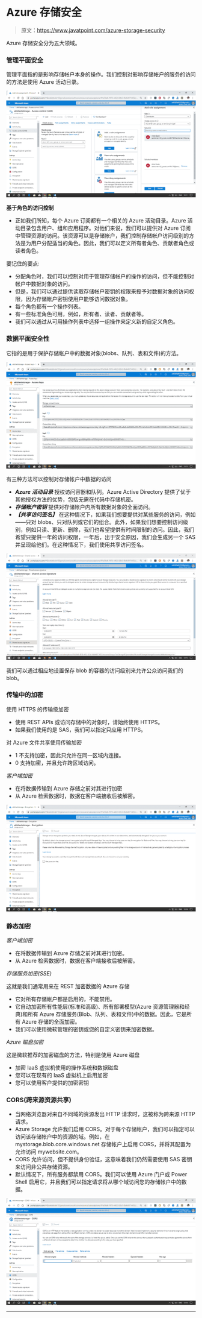 # Azure 存储安全

> 原文：<https://www.javatpoint.com/azure-storage-security>

Azure 存储安全分为五大领域。

### 管理平面安全

管理平面指的是影响存储帐户本身的操作。我们控制对影响存储帐户的服务的访问的方法是使用 Azure 活动目录。

![Azure Storage Security](img/e98591f51d5c442cb24325653d0f8342.png)

**基于角色的访问控制**

*   正如我们所知，每个 Azure 订阅都有一个相关的 Azure 活动目录。Azure 活动目录包含用户、组和应用程序。对他们来说，我们可以提供对 Azure 订阅中管理资源的访问。该资源可以是存储帐户，我们控制存储帐户访问级别的方法是为用户分配适当的角色。因此，我们可以定义所有者角色、贡献者角色或读者角色。

要记住的要点:

*   分配角色时，我们可以控制对用于管理存储帐户的操作的访问，但不能控制对帐户中数据对象的访问。
*   但是，我们可以通过提供读取存储帐户密钥的权限来授予对数据对象的访问权限，因为存储帐户密钥使用户能够访问数据对象。
*   每个角色都有一个操作列表。
*   有一些标准角色可用，例如，所有者、读者、贡献者等。
*   我们可以通过从可用操作列表中选择一组操作来定义新的自定义角色。

### 数据平面安全性

它指的是用于保护存储帐户中的数据对象(blobs、队列、表和文件)的方法。

![Azure Storage Security](img/5e921ea3b1a9cf3ecc13b8ab31781d3d.png)

有三种方法可以控制对存储帐户中数据的访问

*   ***Azure 活动目录*** 授权访问容器和队列。Azure Active Directory 提供了优于其他授权方法的优势，包括无需在代码中存储机密。
*   ***存储帐户密钥*** 提供对存储帐户内所有数据对象的全面访问。
*   ***【共享访问签名】*** 在这种情况下，如果我们想要提供对某些服务的访问，例如——只对 blobs、只对队列或它们的组合。此外，如果我们想要控制访问级别，例如只读、更新、删除，我们也希望提供有时间限制的访问。因此，我们希望只提供一年的访问权限，一年后，出于安全原因，我们会生成另一个 SAS 并呈现给他们。在这种情况下，我们使用共享访问签名。

![Azure Storage Security](img/c196334888bef75873e1f66e3c2096f4.png)

我们可以通过相应地设置保存 blob 的容器的访问级别来允许公众访问我们的 blob。

### 传输中的加密

使用 HTTPS 的传输级加密

*   使用 REST APIs 或访问存储中的对象时，请始终使用 HTTPS。
*   如果我们使用的是 SAS，我们可以指定只应用 HTTPS。

对 Azure 文件共享使用传输加密

*   1 不支持加密，因此只允许在同一区域内连接。
*   0 支持加密，并且允许跨区域访问。

*客户端加密*

*   在将数据传输到 Azure 存储之前对其进行加密
*   从 Azure 检索数据时，数据在客户端接收后被解密。

![Azure Storage Security](img/5436788a63e32e2a15a59e0e5a99a0d4.png)

### 静态加密

*客户端加密*

*   在将数据传输到 Azure 存储之前对其进行加密。
*   从 Azure 检索数据时，数据在客户端接收后被解密。

*存储服务加密(SSE)*

这就是我们通常用来在 REST 加密数据的 Azure 存储

*   它对所有存储帐户都是启用的，不能禁用。
*   它自动加密所有性能层(标准和高级)、所有部署模型(Azure 资源管理器和经典)和所有 Azure 存储服务(Blob、队列、表和文件)中的数据。因此，它是所有 Azure 存储的全面加密。
*   我们可以使用微软管理的密钥或您的自定义密钥来加密数据。

*Azure 磁盘加密*

这是微软推荐的加密磁盘的方法，特别是使用 Azure 磁盘

*   加密 IaaS 虚拟机使用的操作系统和数据磁盘
*   您可以在现有的 IaaS 虚拟机上启用加密
*   您可以使用客户提供的加密密钥

### CORS(跨来源资源共享)

*   当网络浏览器对来自不同域的资源发出 HTTP 请求时，这被称为跨来源 HTTP 请求。
*   Azure Storage 允许我们启用 CORS。对于每个存储帐户，我们可以指定可以访问该存储帐户中的资源的域。例如，在 mystorage.blob.core.windows.net 存储帐户上启用 CORS，并将其配置为允许访问 mywebsite.com。
*   CORS 允许访问，但不提供身份验证，这意味着我们仍然需要使用 SAS 密钥来访问非公共存储资源。
*   默认情况下，所有服务都禁用 CORS。我们可以使用 Azure 门户或 Power Shell 启用它，并且我们可以指定请求将从哪个域访问您的存储帐户中的数据。

![Azure Storage Security](img/ce6aaee8084c21c3ae56dba084714aeb.png)

* * *